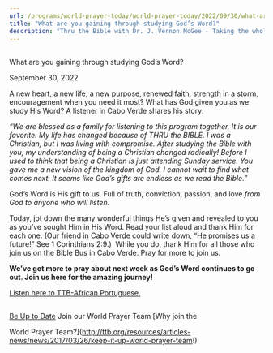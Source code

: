 ```yaml
---
url: /programs/world-prayer-today/world-prayer-today/2022/09/30/what-are-you-gaining-through-studying-god-s-word
title: "What are you gaining through studying God’s Word?"
description: "Thru the Bible with Dr. J. Vernon McGee - Taking the whole Word to the whole world"
---
```







## 
 What are you gaining through studying God’s Word?


September 30, 2022




A new heart, a new life, a new purpose, renewed faith, strength in a storm, encouragement when you need it most? What has God given you as we study His Word? A listener in Cabo Verde shares his story:

*“We are blessed as a family for listening to this program together. It is our favorite. My life has changed because of THRU the BIBLE. I was a Christian, but I was living with compromise. After studying the Bible with you, my understanding of being a Christian changed radically! Before I used to think that being a Christian is just attending Sunday service. You gave me a new vision of the kingdom of God. I cannot wait to find what comes next. It seems like God’s gifts are endless as we read the Bible.”*

God’s Word is His gift to us. Full of truth, conviction, passion, and love *from God to anyone who will listen.* 

Today, jot down the many wonderful things He’s given and revealed to you as you’ve sought Him in His Word. Read your list aloud and thank Him for each one. (Our friend in Cabo Verde could write down, “He promises us a future!” See 1 Corinthians 2:9.)  While you do, thank Him for all those who join us on the Bible Bus in Cabo Verde. Pray for more to join us. 

**We’ve got more to pray about next week as God’s Word continues to go out. Join us here for the amazing journey!**

[Listen here to TTB-African Portuguese.](https://ttb.twr.org/home/day,222/language,POR-AFR)







## 




[Be Up to Date](http://feeds.feedburner.com/WorldPrayerToday "World Prayer Today RSS Feed")
Join our World Prayer Team
[Why join the  

World Prayer Team?](http://ttb.org/resources/articles-news/news/2017/03/26/keep-it-up-world-prayer-team!)




